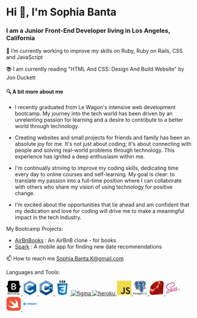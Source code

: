 # Hi 👋, I'm Sophia Banta
### I am a Junior Front-End Developer living in Los Angeles, California

 🌱 I’m currently working to improve my skills on Ruby, Ruby on Rails, CSS and JavaScript
 
 📚 I am currently reading "HTML And CSS: Design And Build Website" by Jon Duckett

#### 🔍 A bit more about me
- I recently graduated from Le Wagon's intensive web development bootcamp. My journey into the tech world has been driven by an unrelenting passion for learning and a desire to contribute to a better world through technology.
  
- Creating websites and small projects for friends and family has been an absolute joy for me. It's not just about coding; it's about connecting with people and solving real-world problems through technology. This experience has ignited a deep enthusiasm within me.
  
- I'm continually striving to improve my coding skills, dedicating time every day to online courses and self-learning. My goal is clear: to translate my passion into a full-time position where I can collaborate with others who share my vision of using technology for positive change.
  
- I'm excited about the opportunities that lie ahead and am confident that my dedication and love for coding will drive me to make a meaningful impact in the tech industry.

 My Bootcamp Projects: 
 - [AirBnBooks](https://github.com/WillekesMarius/airBnBooks) : An AirBnB clone - for books 
 - [Spark](https://github.com/WillekesMarius/spark) : A mobile app for finding new date recommendations
  

📫 How to reach me Sophia.Banta.K@gmail.com




Languages and Tools:
<p align="left"> <a href="https://getbootstrap.com" target="_blank" rel="noreferrer"> <img src="https://raw.githubusercontent.com/devicons/devicon/master/icons/bootstrap/bootstrap-plain-wordmark.svg" alt="bootstrap" width="40" height="40"/> </a> <a href="https://www.cprogramming.com/" target="_blank" rel="noreferrer"> <img src="https://raw.githubusercontent.com/devicons/devicon/master/icons/c/c-original.svg" alt="c" width="40" height="40"/> </a> <a href="https://www.w3schools.com/cpp/" target="_blank" rel="noreferrer"> <img src="https://raw.githubusercontent.com/devicons/devicon/master/icons/cplusplus/cplusplus-original.svg" alt="cplusplus" width="40" height="40"/> </a> <a href="https://www.w3schools.com/css/" target="_blank" rel="noreferrer"> <img src="https://raw.githubusercontent.com/devicons/devicon/master/icons/css3/css3-original-wordmark.svg" alt="css3" width="40" height="40"/> </a> <a href="https://www.figma.com/" target="_blank" rel="noreferrer"> <img src="https://www.vectorlogo.zone/logos/figma/figma-icon.svg" alt="figma" width="40" height="40"/> </a> <a href="https://heroku.com" target="_blank" rel="noreferrer"> <img src="https://www.vectorlogo.zone/logos/heroku/heroku-icon.svg" alt="heroku" width="40" height="40"/> </a> <a href="https://developer.mozilla.org/en-US/docs/Web/JavaScript" target="_blank" rel="noreferrer"> <img src="https://raw.githubusercontent.com/devicons/devicon/master/icons/javascript/javascript-original.svg" alt="javascript" width="40" height="40"/> </a> <a href="https://www.postgresql.org" target="_blank" rel="noreferrer"> <img src="https://raw.githubusercontent.com/devicons/devicon/master/icons/postgresql/postgresql-original-wordmark.svg" alt="postgresql" width="40" height="40"/> </a> <a href="https://www.ruby-lang.org/en/" target="_blank" rel="noreferrer"> <img src="https://raw.githubusercontent.com/devicons/devicon/master/icons/ruby/ruby-original.svg" alt="ruby" width="40" height="40"/> </a> <a href="https://sass-lang.com" target="_blank" rel="noreferrer"> <img src="https://raw.githubusercontent.com/devicons/devicon/master/icons/sass/sass-original.svg" alt="sass" width="40" height="40"/> </a> <a href="https://developer.apple.com/swift/" target="_blank" rel="noreferrer"> <img src="https://raw.githubusercontent.com/devicons/devicon/master/icons/swift/swift-original.svg" alt="swift" width="40" height="40"/> </a> <a href="https://webpack.js.org" target="_blank" rel="noreferrer"> <img src="https://raw.githubusercontent.com/devicons/devicon/d00d0969292a6569d45b06d3f350f463a0107b0d/icons/webpack/webpack-original-wordmark.svg" alt="webpack" width="40" height="40"/> </a> </p>
